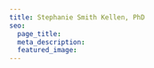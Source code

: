 ```yaml
---
title: Stephanie Smith Kellen, PhD
seo:
  page_title:
  meta_description:
  featured_image:
---
```

